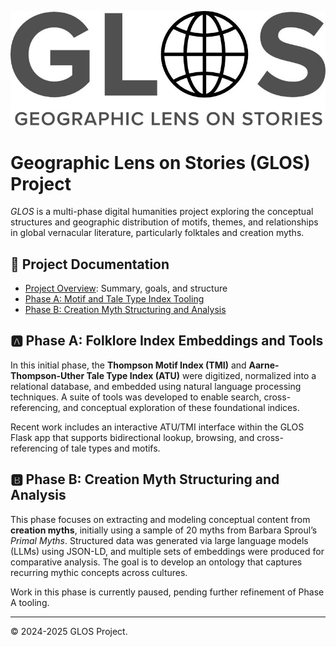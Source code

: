 ![Geographic Lens On Stories](glos_logo_800w.jpg)

# Geographic Lens on Stories (GLOS) Project

*GLOS* is a multi-phase digital humanities project exploring the conceptual structures and geographic distribution of motifs, themes, and relationships in global vernacular literature, particularly folktales and creation myths.

## 📖 Project Documentation

- [Project Overview](docs/project-overview.md): Summary, goals, and structure
- [Phase A: Motif and Tale Type Index Tooling](docs/phase-a.md)
- [Phase B: Creation Myth Structuring and Analysis](docs/phase-b.md)

## 🅰️ Phase A: Folklore Index Embeddings and Tools

In this initial phase, the **Thompson Motif Index (TMI)** and **Aarne-Thompson-Uther Tale Type Index (ATU)** were digitized, normalized into a relational database, and embedded using natural language processing techniques. A suite of tools was developed to enable search, cross-referencing, and conceptual exploration of these foundational indices.

Recent work includes an interactive ATU/TMI interface within the GLOS Flask app that supports bidirectional lookup, browsing, and cross-referencing of tale types and motifs.

## 🅱️ Phase B: Creation Myth Structuring and Analysis

This phase focuses on extracting and modeling conceptual content from **creation myths**, initially using a sample of 20 myths from Barbara Sproul’s *Primal Myths*. Structured data was generated via large language models (LLMs) using JSON-LD, and multiple sets of embeddings were produced for comparative analysis. The goal is to develop an ontology that captures recurring mythic concepts across cultures.

Work in this phase is currently paused, pending further refinement of Phase A tooling.

---

© 2024-2025 GLOS Project.
